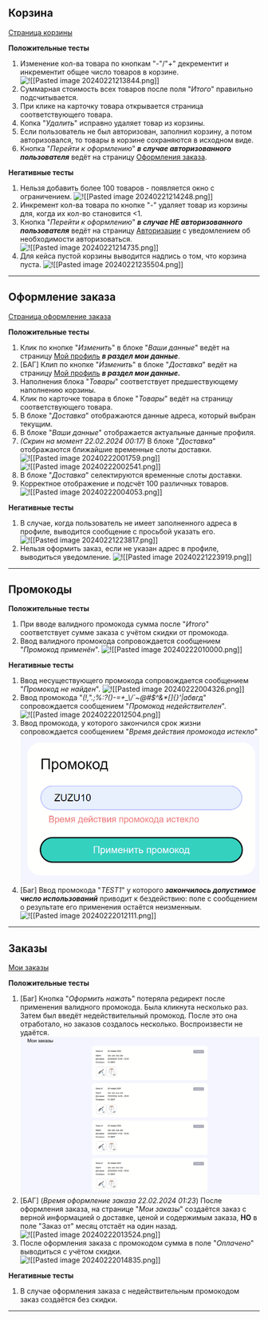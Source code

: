 ## Корзина

[Страница корзины](https://zuzu-market.ru/cart)

**Положительные тесты**
1. Изменение кол-ва товара по кнопкам "*-*"/"*+*" декрементит и инкрементит  общее число товаров в корзине.
![!\[\[Pasted image 20240221213844.png\]\]](<Pasted image 20240221213844.png>)
2. Суммарная стоимость всех товаров после поля "*Итого*" правильно подсчитывается.
3. При клике на карточку товара открывается страница соответствующего товара.
4. Копка "*Удалить*" исправно удаляет товар из корзины.
5. Если пользователь не был авторизован, заполнил корзину, а потом авторизовался, то товары в корзине сохраняются в исходном виде.
6. Кнопка "*Перейти к оформлению*" ***в случае авторизованного пользователя*** ведёт на страницу [Оформления заказа](https://zuzu-market.ru/order).

**Негативные тесты**    
1. Нельзя добавить более 100 товаров - появляется окно с ограничением.
![!\[\[Pasted image 20240221214248.png\]\]](<Pasted image 20240221214248.png>)
2. Инкремент кол-ва товара по кнопке "*-*" удаляет товар из корзины для, когда их кол-во становится <1.
3. Кнопка "*Перейти к оформлению*" ***в случае **НЕ** авторизованного пользователя*** ведёт на страницу [Авторизации](https://zuzu-market.ru/login) с уведомлением об необходимости авторизоваться.
![!\[\[Pasted image 20240221214735.png\]\]](<Pasted image 20240221214735.png>)
4. Для кейса пустой корзины выводится надпись о том, что корзина пуста.
![!\[\[Pasted image 20240221235504.png\]\]](<Pasted image 20240221235504.png>)

---

## Оформление заказа

[Страница оформление заказа](https://zuzu-market.ru/cart)

**Положительные тесты**
1. Клик по кнопке "*Изменить*" в блоке "*Ваши данные*" ведёт на страницу [Мой профиль](https://zuzu-market.ru/my-profile) ***в раздел мои данные***.
2. [БАГ] Клип по кнопке "*Изменить*" в блоке "*Доставка*" ведёт на страницу [Мой профиль](https://zuzu-market.ru/my-profile) ***в **раздел мои данные**.***
3. Наполнения блока "*Товары*" соответствует предшествующему наполнению корзины.
4. Клик по карточке товара в блоке "*Товары*" ведёт на страницу соответствующего товара.
5. В блоке "*Доставка*" отображаются данные адреса, который выбран текущим.
6. В блоке "*Ваши данные*" отображается актуальные данные профиля.
7. *(Скрин на момент 22.02.2024 00:17)* В блоке "*Доставка*" отображаются ближайшие  временные слоты доставки.
![!\[\[Pasted image 20240222001759.png\]\]](<Pasted image 20240222001759.png>)
![!\[\[Pasted image 20240222002541.png\]\]](<Pasted image 20240222002541.png>)
8. В блоке "*Доставка*" селектируются временные слоты доставки.
9. Корректное отображение и подсчёт 100 различных товаров. 
![!\[\[Pasted image 20240222004053.png\]\]](<Pasted image 20240222004053.png>)

**Негативные тесты**
1. В случае, когда пользователь не имеет заполненного адреса в профиле, выводится сообщение с просьбой указать его.
![!\[\[Pasted image 20240221223817.png\]\]](<Pasted image 20240221223817.png>)
2. Нельзя оформить заказ, если не указан адрес в профиле, выводиться уведомление.
![!\[\[Pasted image 20240221223919.png\]\]](<Pasted image 20240221223919.png>)

---

## Промокоды

**Положительные тесты**
1. При вводе валидного промокода сумма после "*Итого*" соответствует сумме заказа с учётом скидки от промокода.
2. Ввод валидного промокода сопровождается сообщением "*Промокод применён*".
![!\[\[Pasted image 20240222010000.png\]\]](<Pasted image 20240222010000.png>)


**Негативные тесты**
1. Ввод несуществующего промокода сопровождается сообщением "*Промокод не найден*".
![!\[\[Pasted image 20240222004326.png\]\]](<Pasted image 20240222004326.png>)
2. Ввод промокода "*(!,".;%:?()-=+_\\/\`~@#$^&\*[]{}'|абвгд*" сопровождается сообщением "*Промокод недействителен*".
![!\[\[Pasted image 20240222012504.png\]\]](<Pasted image 20240222012504.png>)
3. Ввод промокода, у которого закончился срок жизни сопровождается сообщением "*Время действия промокода истекло*" 
![alt text](<Pasted image 20240222004533.png>)
4. [Баг] Ввод промокода "*TEST1*" у которого *****закончилось допустимое число использований***** приводит к бездействию: поле с сообщением о результате его применения остаётся неизменным.
![!\[\[Pasted image 20240222012111.png\]\]](<Pasted image 20240222012111.png>)


---
## Заказы

[Мои заказы](https://zuzu-market.ru/orders)

**Положительные тесты**

1. [Баг] Кнопка "*Оформить нажать*" потеряла редирект после применения валидного промокода. Была кликнута несколько раз. Затем был введёт недействительный промокод. После это она отработало, но заказов создалось несколько. Воспроизвести не удаётся.
![alt text](<Pasted image 20240222010840.png>)
2. [БАГ] (*Время  оформление заказа 22.02.2024 01:23*) После оформления заказа, на странице "*Мои заказы*" создаётся заказ с верной информацией о доставке, ценой и содержимым заказа, **НО** в поле "Заказ от" месяц отстаёт на один назад.
![!\[\[Pasted image 20240222013524.png\]\]](<Pasted image 20240222013524.png>)
3. После оформления заказа с промокодом сумма в поле "*Оплачено*" выводиться с учётом скидки.
![!\[\[Pasted image 20240222014835.png\]\]](<Pasted image 20240222014835.png>)


**Негативные тесты**
1. В случае оформления заказа с недействительным промокодом  заказ создаётся без скидки.
---


